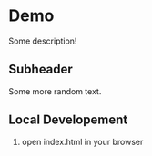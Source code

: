 # Demo

Some description!

## Subheader

Some more random text.

## Local Developement

1. open index.html in your browser
